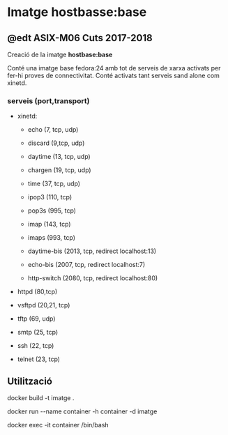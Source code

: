 # Imatge hostbasse:base
## @edt ASIX-M06 Cuts 2017-2018
Creació de la imatge **hostbase:base**

Conté una imatge base fedora:24 amb tot de serveis de xarxa activats per fer-hi proves de connectivitat. Conté activats tant serveis sand alone com xinetd.

### serveis (port,transport)

 * xinetd:
   * echo     (7, tcp, udp)
   * discard  (9,tcp, udp)
   * daytime  (13, tcp, udp)
   * chargen  (19, tcp, udp)
   * time     (37, tcp, udp)
   * ipop3    (110, tcp)
   * pop3s    (995, tcp)
   * imap     (143, tcp)
   * imaps    (993, tcp)

   * daytime-bis (2013, tcp, redirect localhost:13)
   * echo-bis    (2007, tcp, redirect localhost:7)
   * http-switch (2080, tcp, redirect localhost:80)

 * httpd  (80,tcp)
 * vsftpd (20,21, tcp)
 * tftp   (69, udp)
 * smtp   (25, tcp)
 * ssh    (22, tcp)
 * telnet (23, tcp)

## Utilització

docker build -t imatge .

docker run --name container -h container -d imatge

docker exec -it container /bin/bash

